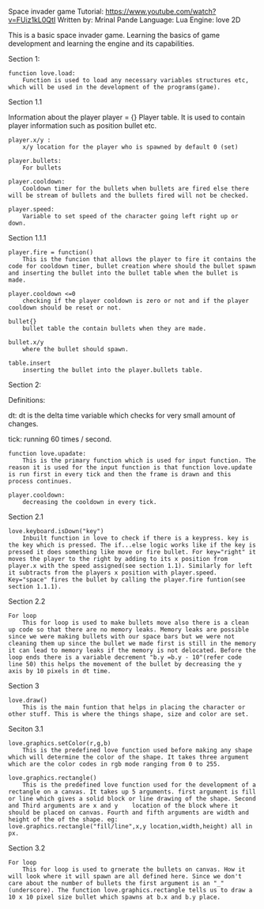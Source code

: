 Space invader game
Tutorial: https://www.youtube.com/watch?v=FUiz1kL0QtI
Written by: Mrinal Pande
Language: Lua
Engine: love 2D

This is a basic space invader game. Learning the basics of game development and learning the engine and its capabilities.


Section 1:

	function love.load: 
		Function is used to load any necessary variables structures etc, which will be used in the development of the programs(game).


Section 1.1

Information about the player 
	player = {}
		Player table. It is used to contain player information such as position bullet etc.

	player.x/y :
		x/y location for the player who is spawned by default 0 (set)

	player.bullets:
		For bullets

	player.cooldown:
		Cooldown timer for the bullets when bullets are fired else there will be stream of bullets and the bullets fired will not be checked.

	player.speed:
		Variable to set speed of the character going left right up or down.


Section 1.1.1

	player.fire = function() 
		This is the funcion that allows the player to fire it contains the code for cooldown timer, bullet creation where should the bullet spawn and inserting the bullet into the bullet table when the bullet is made.

	player.cooldown <=0 
		checking if the player cooldown is zero or not and if the player cooldown should be reset or not.

	bullet{}
		bullet table the contain bullets when they are made.

	bullet.x/y
		where the bullet should spawn.

	table.insert
		inserting the bullet into the player.bullets table.



Section 2:

Definitions:

dt: dt is the delta time variable which checks for very small amount of changes. 

tick: running 60 times / second.

	function love.upadate:
		This is the primary function which is used for input function. The reason it is used for the input function is that function love.update is run first in every tick and then the frame is drawn and this process continues.

	player.cooldown:
		decreasing the cooldown in every tick.


Section 2.1

	love.keyboard.isDown("key")
		Inbuilt function in love to check if there is a keypress. key is the key which is pressed. The if...else logic works like if the key is pressed it does something like move or fire bullet. For key="right" it moves the player to the right by adding to its x position from player.x with the speed assigned(see section 1.1). Similarly for left it subtracts from the players x position with player.speed. Key="space" fires the bullet by calling the player.fire funtion(see section 1.1.1).


Section 2.2

	For loop
		This for loop is used to make bullets move also there is a clean up code so that there are no memory leaks. Memory leaks are possible since we were making bullets with our space bars but we were not cleaning them up since the bullet we made first is still in the memory it can lead to memory leaks if the memory is not delocated. Before the loop ends there is a variable decrement "b.y =b.y - 10"(refer code line 50) this helps the movement of the bullet by decreasing the y axis by 10 pixels in dt time.



Section 3

	love.draw()
		This is the main funtion that helps in placing the character or other stuff. This is where the things shape, size and color are set.


Seciton 3.1

	love.graphics.setColor(r,g,b)
		This is the predefined love function used before making any shape which will determine the color of the shape. It takes three argument which are the color codes in rgb mode ranging from 0 to 255.

	love.graphics.rectangle()
		This is the predefined love function used for the development of a rectangle on a canvas. It takes up 5 arguments. first argument is fill or line which gives a solid block or line drawing of the shape. Second and Third arguments are x and y	location of the block where it should be placed on canvas. Fourth and fifth arguments are width and height of the of the shape. eg: love.graphics.rectangle("fill/line",x,y location,width,height) all in px.


Section 3.2

	For loop
		This for loop is used to grnerate the bullets on canvas. How it will look where it will spawn are all defined here. Since we don't care about the number of bullets the first argument is an "_"(underscore). The function love.graphics.rectangle tells us to draw a 10 x 10 pixel size bullet which spawns at b.x and b.y place.
